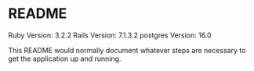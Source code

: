 # README

Ruby Version: 3.2.2
Rails Version: 7.1.3.2
postgres Version: 16.0

This README would normally document whatever steps are necessary to get the
application up and running.



